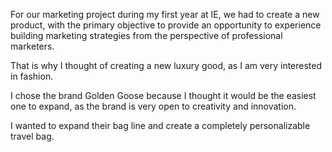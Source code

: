 For our marketing project during my first year at IE, we had to create a new product, with the primary objective to provide an opportunity to experience building marketing strategies from the perspective of professional marketers. 

That is why I thought of creating a new luxury good, as I am very interested in fashion. 

I chose the brand Golden Goose because I thought it would be the easiest one to expand, as the brand is very open to creativity and innovation. 

I wanted to expand their bag line and create a completely personalizable travel bag. 
